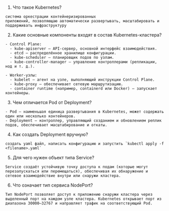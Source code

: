 1. Что такое Kubernetes?  
```
система оркестрации контейнеризированных
приложений, позволяющаю автоматически развертывать, масштабировать и
поддерживать инфраструктуру
```

2. Какие основные компоненты входят в состав Kubernetes-кластера?  
```
- Control Plane:
  - kube-apiserver — API-сервер, основной интерфейс взаимодействия.
  - etcd — распределённое хранилище конфигурации.
  - kube-scheduler — планировщик подов по узлам.
  - kube-controller-manager — управление контроллерами (репликации, нод и т. д.).

- Worker-узлы:
  - kubelet — агент на узле, выполняющий инструкции Control Plane.
  - kube-proxy — обеспечивает сетевую маршрутизацию.
  - container runtime (например, containerd или Docker) — запускает контейнеры.

```

3. Чем отличается Pod от Deployment?
```
- Pod — наименьшая единица развертывания в Kubernetes, может содержать один или несколько контейнеров.
- Deployment — контроллер, управляющий созданием и обновлением реплик подов, обеспечивает масштабирование и откаты.

```

4. Как создать Deployment вручную?
```
создать yaml файл, написать конфигурацию и запустить `kubectl apply -f <filename>.yaml`
```

5. Для чего нужен объект типа Service?
```
Service создаёт устойчивую точку доступа к подам (которые могут перезапускаться или перемещаться), обеспечивая их обнаружение и сетевое взаимодействие внутри или снаружи кластера.
```

6. Что означает тип сервиса NodePort?
```
Тип NodePort позволяет доступ к приложению снаружи кластера через выделенный порт на каждом узле кластера. Kubernetes открывает порт из диапазона 30000–32767 и направляет трафик на соответствующий Pod.
```